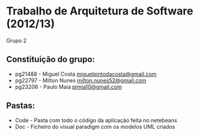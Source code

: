 Trabalho de Arquitetura de Software (2012/13)
==========

Grupo 2

Constituição do grupo:
-------
* pg21488 - Miguel Costa <miguelpintodacosta@gmail.com>
* pg22797 - Milton Nunes <milton.nunes52@gmail.com>
* pg23206 - Paulo Maia <pjmia10@gmail.com>

Pastas:
-------
* Code - Pasta com todo o código da aplicação feita no netebeans
* Doc - Ficheiro do visual paradigm com os modelos UML criados

